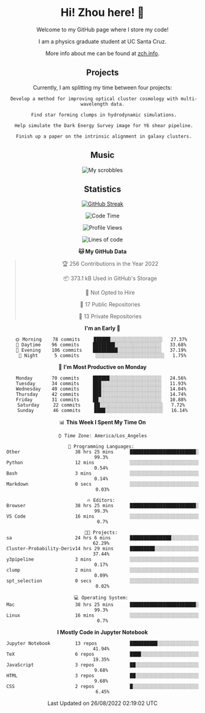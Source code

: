 <div align="center">
<h1> Hi! Zhou here! 👋 </h1>


Welcome to my GitHub page where I store my code! 

I am a physics graduate student at UC Santa Cruz. 

More info about me can be found at [zch.info](www.zch.info).

## Projects

Currently, I am splitting my time between four projects:
```
 Develop a method for improving optical cluster cosmology with multi-wavelength data.
 
 Find star forming clumps in hydrodynamic simulations.
 
 Help simulate the Dark Energy Survey image for Y6 shear pipeline.
 
 Finish up a paper on the intrinsic alignment in galaxy clusters.
```

## Music
![My scrobbles](https://lastfm-recently-played.vercel.app/api?user=zchvsre)


## Statistics

[![GitHub Streak](https://github-readme-streak-stats.herokuapp.com/?user=zhouconghao&theme=highcontrast)](https://git.io/streak-stats)

<!--START_SECTION:waka-->
![Code Time](http://img.shields.io/badge/Code%20Time-268%20hrs%2033%20mins-blue)

![Profile Views](http://img.shields.io/badge/Profile%20Views-24-blue)

![Lines of code](https://img.shields.io/badge/From%20Hello%20World%20I%27ve%20Written-603%20Thousand%20lines%20of%20code-blue)

**🐱 My GitHub Data** 

> 🏆 256 Contributions in the Year 2022
 > 
> 📦 373.1 kB Used in GitHub's Storage 
 > 
> 🚫 Not Opted to Hire
 > 
> 📜 17 Public Repositories 
 > 
> 🔑 13 Private Repositories  
 > 
**I'm an Early 🐤** 

```text
🌞 Morning    78 commits     ██████░░░░░░░░░░░░░░░░░░░   27.37% 
🌆 Daytime    96 commits     ████████░░░░░░░░░░░░░░░░░   33.68% 
🌃 Evening    106 commits    █████████░░░░░░░░░░░░░░░░   37.19% 
🌙 Night      5 commits      ░░░░░░░░░░░░░░░░░░░░░░░░░   1.75%

```
📅 **I'm Most Productive on Monday** 

```text
Monday       70 commits     ██████░░░░░░░░░░░░░░░░░░░   24.56% 
Tuesday      34 commits     ███░░░░░░░░░░░░░░░░░░░░░░   11.93% 
Wednesday    40 commits     ███░░░░░░░░░░░░░░░░░░░░░░   14.04% 
Thursday     42 commits     ███░░░░░░░░░░░░░░░░░░░░░░   14.74% 
Friday       31 commits     ██░░░░░░░░░░░░░░░░░░░░░░░   10.88% 
Saturday     22 commits     ██░░░░░░░░░░░░░░░░░░░░░░░   7.72% 
Sunday       46 commits     ████░░░░░░░░░░░░░░░░░░░░░   16.14%

```


📊 **This Week I Spent My Time On** 

```text
⌚︎ Time Zone: America/Los_Angeles

💬 Programming Languages: 
Other                    38 hrs 25 mins      ████████████████████████░   99.3% 
Python                   12 mins             ░░░░░░░░░░░░░░░░░░░░░░░░░   0.54% 
Bash                     3 mins              ░░░░░░░░░░░░░░░░░░░░░░░░░   0.14% 
Markdown                 0 secs              ░░░░░░░░░░░░░░░░░░░░░░░░░   0.03%

🔥 Editors: 
Browser                  38 hrs 25 mins      ████████████████████████░   99.3% 
VS Code                  16 mins             ░░░░░░░░░░░░░░░░░░░░░░░░░   0.7%

🐱‍💻 Projects: 
sa                       24 hrs 6 mins       ███████████████░░░░░░░░░░   62.29% 
Cluster-Probability-Deriv14 hrs 29 mins      █████████░░░░░░░░░░░░░░░░   37.44% 
y3pipeline               3 mins              ░░░░░░░░░░░░░░░░░░░░░░░░░   0.17% 
clump                    2 mins              ░░░░░░░░░░░░░░░░░░░░░░░░░   0.09% 
spt_selection            0 secs              ░░░░░░░░░░░░░░░░░░░░░░░░░   0.02%

💻 Operating System: 
Mac                      38 hrs 25 mins      ████████████████████████░   99.3% 
Linux                    16 mins             ░░░░░░░░░░░░░░░░░░░░░░░░░   0.7%

```

**I Mostly Code in Jupyter Notebook** 

```text
Jupyter Notebook         13 repos            ██████████░░░░░░░░░░░░░░░   41.94% 
TeX                      6 repos             ████░░░░░░░░░░░░░░░░░░░░░   19.35% 
JavaScript               3 repos             ██░░░░░░░░░░░░░░░░░░░░░░░   9.68% 
HTML                     3 repos             ██░░░░░░░░░░░░░░░░░░░░░░░   9.68% 
CSS                      2 repos             █░░░░░░░░░░░░░░░░░░░░░░░░   6.45%

```



 Last Updated on 26/08/2022 02:19:02 UTC
<!--END_SECTION:waka-->

<!-- ![](https://raw.githubusercontent.com/zhouconghao/github-stats/master/generated/overview.svg#gh-dark-mode-only)
![](https://raw.githubusercontent.com/zhouconghao/github-stats/master/generated/overview.svg#gh-light-mode-only)

![](https://raw.githubusercontent.com/zhouconghao/github-stats/master/generated/languages.svg#gh-dark-mode-only)
![](https://raw.githubusercontent.com/zhouconghao/github-stats/master/generated/languages.svg#gh-light-mode-only) -->

</div>


<!--
**zchvsre/zchvsre** is a ✨ _special_ ✨ repository because its `README.md` (this file) appears on your GitHub profile.

Here are some ideas to get you started:

- 🔭 I’m currently working on ...
- 🌱 I’m currently learning ...
- 👯 I’m looking to collaborate on ...
- 🤔 I’m looking for help with ...
- 💬 Ask me about ...
- 📫 How to reach me: ...
- 😄 Pronouns: ...
- ⚡ Fun fact: ...
-->
 
 </p>
